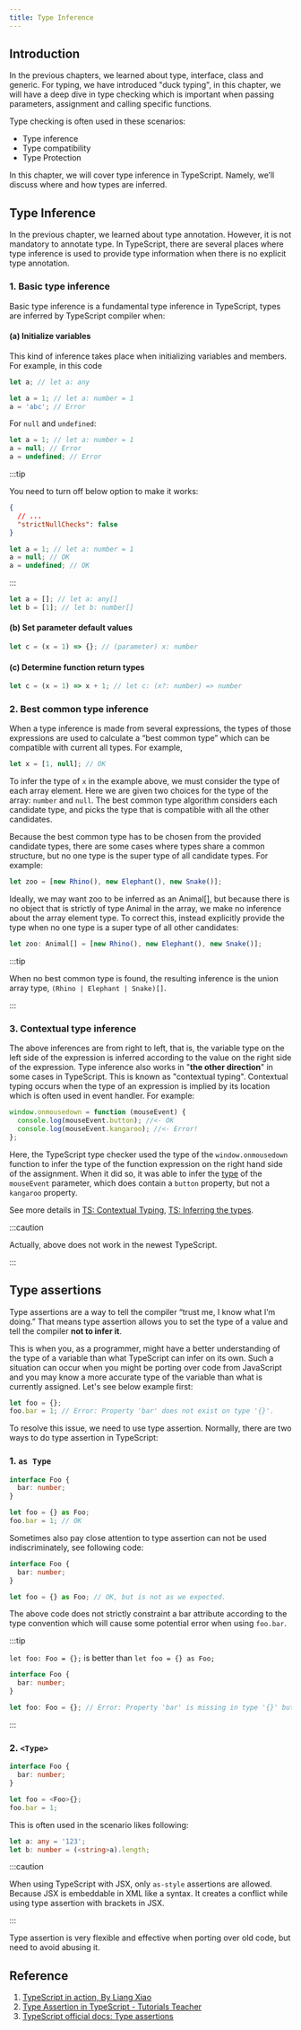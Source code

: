 ```yaml
---
title: Type Inference
---
```


## Introduction

In the previous chapters, we learned about type, interface, class and generic. For typing, we have introduced "duck typing", in this chapter, we will have a deep dive in type checking which is important when passing parameters, assignment and calling specific functions.

Type checking is often used in these scenarios:

- Type inference
- Type compatibility
- Type Protection

In this chapter, we will cover type inference in TypeScript. Namely, we’ll discuss where and how types are inferred.

## Type Inference

In the previous chapter, we learned about type annotation. However, it is not mandatory to annotate type. In TypeScript, there are several places where type inference is used to provide type information when there is no explicit type annotation.

### 1. Basic type inference

Basic type inference is a fundamental type inference in TypeScript, types are inferred by TypeScript compiler when:

#### (a) Initialize variables

This kind of inference takes place when initializing variables and members. For example, in this code

```ts
let a; // let a: any
```

```ts
let a = 1; // let a: number = 1
a = 'abc'; // Error
```

For `null` and `undefined`:

```ts
let a = 1; // let a: number = 1
a = null; // Error
a = undefined; // Error
```

:::tip

You need to turn off below option to make it works:

```json title="tsconfig.json" {3}
{
  // ...
  "strictNullChecks": false
}
```

```ts
let a = 1; // let a: number = 1
a = null; // OK
a = undefined; // OK
```

:::

```ts
let a = []; // let a: any[]
let b = [1]; // let b: number[]
```

#### (b) Set parameter default values

```ts
let c = (x = 1) => {}; // (parameter) x: number
```

#### (c) Determine function return types

```ts
let c = (x = 1) => x + 1; // let c: (x?: number) => number
```

### 2. Best common type inference

When a type inference is made from several expressions, the types of those expressions are used to calculate a “best common type” which can be compatible with current all types. For example,

```ts
let x = [1, null]; // OK
```

To infer the type of `x` in the example above, we must consider the type of each array element. Here we are given two choices for the type of the array: `number` and `null`. The best common type algorithm considers each candidate type, and picks the type that is compatible with all the other candidates.

Because the best common type has to be chosen from the provided candidate types, there are some cases where types share a common structure, but no one type is the super type of all candidate types. For example:

```ts
let zoo = [new Rhino(), new Elephant(), new Snake()];
```

Ideally, we may want zoo to be inferred as an Animal[], but because there is no object that is strictly of type Animal in the array, we make no inference about the array element type. To correct this, instead explicitly provide the type when no one type is a super type of all other candidates:

```ts
let zoo: Animal[] = [new Rhino(), new Elephant(), new Snake()];
```

:::tip

When no best common type is found, the resulting inference is the union array type, `(Rhino | Elephant | Snake)[]`.

:::

### 3. Contextual type inference

The above inferences are from right to left, that is, the variable type on the left side of the expression is inferred according to the value on the right side of the expression. Type inference also works in "**the other direction**" in some cases in TypeScript. This is known as "contextual typing". Contextual typing occurs when the type of an expression is implied by its location which is often used in event handler. For example:

```ts
window.onmousedown = function (mouseEvent) {
  console.log(mouseEvent.button); //<- OK
  console.log(mouseEvent.kangaroo); //<- Error!
};
```

Here, the TypeScript type checker used the type of the `window.onmousedown` function to infer the type of the function expression on the right hand side of the assignment. When it did so, it was able to infer the [type](https://developer.mozilla.org/en-US/docs/Web/API/MouseEvent) of the `mouseEvent` parameter, which does contain a `button` property, but not a `kangaroo` property.

See more details in [TS: Contextual Typing](https://www.typescriptlang.org/docs/handbook/type-inference.html), [TS: Inferring the types](https://www.typescriptlang.org/docs/handbook/functions.html#inferring-the-types).

:::caution

Actually, above does not work in the newest TypeScript.

:::

## Type assertions

Type assertions are a way to tell the compiler “trust me, I know what I’m doing.” That means type assertion allows you to set the type of a value and tell the compiler **not to infer it**.

This is when you, as a programmer, might have a better understanding of the type of a variable than what TypeScript can infer on its own. Such a situation can occur when you might be porting over code from JavaScript and you may know a more accurate type of the variable than what is currently assigned. Let's see below example first:

```ts
let foo = {};
foo.bar = 1; // Error: Property 'bar' does not exist on type '{}'.
```

To resolve this issue, we need to use type assertion. Normally, there are two ways to do type assertion in TypeScript:

### 1. `as Type`

```ts
interface Foo {
  bar: number;
}

let foo = {} as Foo;
foo.bar = 1; // OK
```

Sometimes also pay close attention to type assertion can not be used indiscriminately, see following code:

```ts
interface Foo {
  bar: number;
}

let foo = {} as Foo; // OK, but is not as we expected.
```

The above code does not strictly constraint a bar attribute according to the type convention which will cause some potential error when using `foo.bar`.

:::tip

`let foo: Foo = {};` is better than `let foo = {} as Foo;`

```ts
interface Foo {
  bar: number;
}

let foo: Foo = {}; // Error: Property 'bar' is missing in type '{}' but required in type 'Foo'.
```

:::

### 2. `<Type>`

```ts
interface Foo {
  bar: number;
}

let foo = <Foo>{};
foo.bar = 1;
```

This is often used in the scenario likes following:

```ts
let a: any = '123';
let b: number = (<string>a).length;
```

:::caution

When using TypeScript with JSX, only `as-style` assertions are allowed. Because JSX is embeddable in XML like a syntax. It creates a conflict while using type assertion with brackets in JSX.

:::

Type assertion is very flexible and effective when porting over old code, but need to avoid abusing it.

## Reference

1. [TypeScript in action, By Liang Xiao](https://time.geekbang.org/course/detail/211-110284)
2. [Type Assertion in TypeScript - Tutorials Teacher](https://www.tutorialsteacher.com/typescript/typescript-void)
3. [TypeScript official docs: Type assertions](https://www.typescriptlang.org/docs/handbook/basic-types.html#type-assertions)
